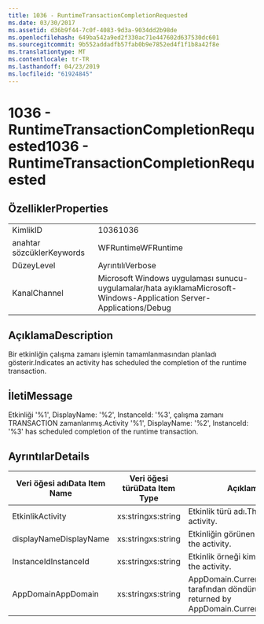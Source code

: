 ```yaml
---
title: 1036 - RuntimeTransactionCompletionRequested
ms.date: 03/30/2017
ms.assetid: d36b9f44-7c0f-4083-9d3a-9034dd2b98de
ms.openlocfilehash: 649ba542a9ed2f330ac71e447602d637530dc601
ms.sourcegitcommit: 9b552addadfb57fab0b9e7852ed4f1f1b8a42f8e
ms.translationtype: MT
ms.contentlocale: tr-TR
ms.lasthandoff: 04/23/2019
ms.locfileid: "61924845"
---
```

# <a name="1036---runtimetransactioncompletionrequested"></a><span data-ttu-id="c6128-102">1036 - RuntimeTransactionCompletionRequested</span><span class="sxs-lookup"><span data-stu-id="c6128-102">1036 - RuntimeTransactionCompletionRequested</span></span>
## <a name="properties"></a><span data-ttu-id="c6128-103">Özellikler</span><span class="sxs-lookup"><span data-stu-id="c6128-103">Properties</span></span>  
  
|||  
|-|-|  
|<span data-ttu-id="c6128-104">Kimlik</span><span class="sxs-lookup"><span data-stu-id="c6128-104">ID</span></span>|<span data-ttu-id="c6128-105">1036</span><span class="sxs-lookup"><span data-stu-id="c6128-105">1036</span></span>|  
|<span data-ttu-id="c6128-106">anahtar sözcükler</span><span class="sxs-lookup"><span data-stu-id="c6128-106">Keywords</span></span>|<span data-ttu-id="c6128-107">WFRuntime</span><span class="sxs-lookup"><span data-stu-id="c6128-107">WFRuntime</span></span>|  
|<span data-ttu-id="c6128-108">Düzey</span><span class="sxs-lookup"><span data-stu-id="c6128-108">Level</span></span>|<span data-ttu-id="c6128-109">Ayrıntılı</span><span class="sxs-lookup"><span data-stu-id="c6128-109">Verbose</span></span>|  
|<span data-ttu-id="c6128-110">Kanal</span><span class="sxs-lookup"><span data-stu-id="c6128-110">Channel</span></span>|<span data-ttu-id="c6128-111">Microsoft Windows uygulaması sunucu-uygulamalar/hata ayıklama</span><span class="sxs-lookup"><span data-stu-id="c6128-111">Microsoft-Windows-Application Server-Applications/Debug</span></span>|  
  
## <a name="description"></a><span data-ttu-id="c6128-112">Açıklama</span><span class="sxs-lookup"><span data-stu-id="c6128-112">Description</span></span>  
 <span data-ttu-id="c6128-113">Bir etkinliğin çalışma zamanı işlemin tamamlanmasından planladı gösterir.</span><span class="sxs-lookup"><span data-stu-id="c6128-113">Indicates an activity has scheduled the completion of the runtime transaction.</span></span>  
  
## <a name="message"></a><span data-ttu-id="c6128-114">İleti</span><span class="sxs-lookup"><span data-stu-id="c6128-114">Message</span></span>  
 <span data-ttu-id="c6128-115">Etkinliği '%1', DisplayName: '%2', InstanceId: '%3', çalışma zamanı TRANSACTION zamanlanmış.</span><span class="sxs-lookup"><span data-stu-id="c6128-115">Activity '%1', DisplayName: '%2', InstanceId: '%3' has scheduled completion of the runtime transaction.</span></span>  
  
## <a name="details"></a><span data-ttu-id="c6128-116">Ayrıntılar</span><span class="sxs-lookup"><span data-stu-id="c6128-116">Details</span></span>  
  
|<span data-ttu-id="c6128-117">Veri öğesi adı</span><span class="sxs-lookup"><span data-stu-id="c6128-117">Data Item Name</span></span>|<span data-ttu-id="c6128-118">Veri öğesi türü</span><span class="sxs-lookup"><span data-stu-id="c6128-118">Data Item Type</span></span>|<span data-ttu-id="c6128-119">Açıklama</span><span class="sxs-lookup"><span data-stu-id="c6128-119">Description</span></span>|  
|--------------------|--------------------|-----------------|  
|<span data-ttu-id="c6128-120">Etkinlik</span><span class="sxs-lookup"><span data-stu-id="c6128-120">Activity</span></span>|<span data-ttu-id="c6128-121">xs:string</span><span class="sxs-lookup"><span data-stu-id="c6128-121">xs:string</span></span>|<span data-ttu-id="c6128-122">Etkinlik türü adı.</span><span class="sxs-lookup"><span data-stu-id="c6128-122">The type name of the activity.</span></span>|  
|<span data-ttu-id="c6128-123">displayName</span><span class="sxs-lookup"><span data-stu-id="c6128-123">DisplayName</span></span>|<span data-ttu-id="c6128-124">xs:string</span><span class="sxs-lookup"><span data-stu-id="c6128-124">xs:string</span></span>|<span data-ttu-id="c6128-125">Etkinliğin görünen adı.</span><span class="sxs-lookup"><span data-stu-id="c6128-125">The display name of the activity.</span></span>|  
|<span data-ttu-id="c6128-126">InstanceId</span><span class="sxs-lookup"><span data-stu-id="c6128-126">InstanceId</span></span>|<span data-ttu-id="c6128-127">xs:string</span><span class="sxs-lookup"><span data-stu-id="c6128-127">xs:string</span></span>|<span data-ttu-id="c6128-128">Etkinlik örneği kimliği.</span><span class="sxs-lookup"><span data-stu-id="c6128-128">The instance id of the activity.</span></span>|  
|<span data-ttu-id="c6128-129">AppDomain</span><span class="sxs-lookup"><span data-stu-id="c6128-129">AppDomain</span></span>|<span data-ttu-id="c6128-130">xs:string</span><span class="sxs-lookup"><span data-stu-id="c6128-130">xs:string</span></span>|<span data-ttu-id="c6128-131">AppDomain.CurrentDomain.FriendlyName tarafından döndürülen dize.</span><span class="sxs-lookup"><span data-stu-id="c6128-131">The string returned by AppDomain.CurrentDomain.FriendlyName.</span></span>|

